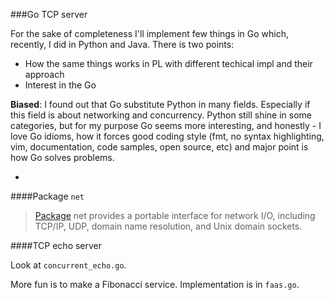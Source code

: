###Go TCP server

For the sake of completeness I'll implement few things in Go which, recently, I did in Python and Java. There is two points:

- How the same things works in PL with different techical impl and their approach
- Interest in the Go

**Biased**: I found out that Go substitute Python in many fields. Especially if this field is about networking and concurrency. Python still shine in some categories, but for my purpose Go seems more interesting, and honestly - I love Go idioms, how it forces good coding style (fmt, no syntax highlighting, vim, documentation, code samples, open source, etc) and major point is how Go solves problems.

-

####Package `net`

>[Package](https://golang.org/pkg/net/) net provides a portable interface for network I/O, including TCP/IP, UDP, domain name resolution, and Unix domain sockets.


####TCP echo server

Look at `concurrent_echo.go`.

More fun is to make a Fibonacci service. Implementation is in `faas.go`.


